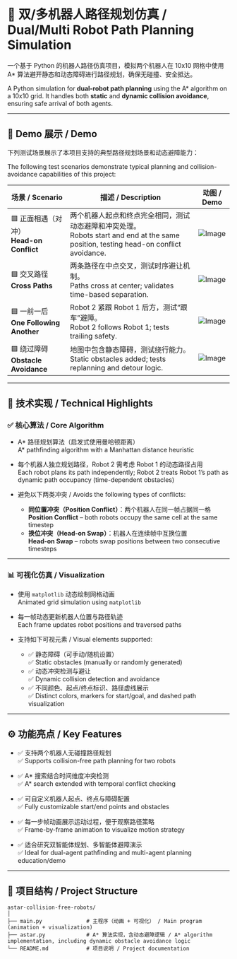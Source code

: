 # 🤖 双/多机器人路径规划仿真 / Dual/Multi Robot Path Planning Simulation

一个基于 Python 的机器人路径仿真项目，模拟两个机器人在 10x10 网格中使用 A* 算法避开静态和动态障碍进行路径规划，确保无碰撞、安全抵达。

A Python simulation for **dual-robot path planning** using the A* algorithm on a 10x10 grid. It handles both **static** and **dynamic collision avoidance**, ensuring safe arrival of both agents.

---

## 🎥 Demo 展示 / Demo

下列测试场景展示了本项目支持的典型路径规划场景和动态避障能力：

The following test scenarios demonstrate typical planning and collision-avoidance capabilities of this project:

| 场景 / Scenario | 描述 / Description | 动图 / Demo |
|----------------|--------------------|-------------|
| 🟥 正面相遇（对冲）<br>**Head-on Conflict** | 两个机器人起点和终点完全相同，测试动态避障和冲突处理。<br>Robots start and end at the same position, testing head-on conflict avoidance. | ![Image](https://github.com/user-attachments/assets/ff61d969-8764-4c17-b183-dfc8b26523db) |
| 🟩 交叉路径<br>**Cross Paths** | 两条路径在中点交叉，测试时序避让机制。<br>Paths cross at center; validates time-based separation. | ![Image](https://github.com/user-attachments/assets/47643c80-d3f7-4858-910c-b19987ac8a35) |
| 🟦 一前一后<br>**One Following Another** | Robot 2 紧跟 Robot 1 后方，测试“跟车”避障。<br>Robot 2 follows Robot 1; tests trailing safety. | ![Image](https://github.com/user-attachments/assets/64e33f4b-dde9-43a4-992f-05410a3003b3) |
| 🟪 绕过障碍<br>**Obstacle Avoidance** | 地图中包含静态障碍，测试绕行能力。<br>Static obstacles added; tests replanning and detour logic. | ![Image](https://github.com/user-attachments/assets/3b428328-c562-45ba-95bb-f196e9774d70) |

---

## 🔧 技术实现 / Technical Highlights

### ✅ 核心算法 / Core Algorithm

- A* 路径规划算法（启发式使用曼哈顿距离）  
  A* pathfinding algorithm with a Manhattan distance heuristic

- 每个机器人独立规划路径，Robot 2 需考虑 Robot 1 的动态路径占用  
  Each robot plans its path independently; Robot 2 treats Robot 1’s path as dynamic path occupancy (time-dependent obstacles)

- 避免以下两类冲突 / Avoids the following types of conflicts:  
  - **同位置冲突（Position Conflict）**：两个机器人在同一帧占据同一格  
    **Position Conflict** – both robots occupy the same cell at the same timestep  
  - **换位冲突（Head-on Swap）**：机器人在连续帧中互换位置  
    **Head-on Swap** – robots swap positions between two consecutive timesteps

---

### 📊 可视化仿真 / Visualization

- 使用 `matplotlib` 动态绘制网格动画  
  Animated grid simulation using `matplotlib`

- 每一帧动态更新机器人位置与路径轨迹  
  Each frame updates robot positions and traversed paths

- 支持如下可视元素 / Visual elements supported:  
  - ✅ 静态障碍（可手动/随机设置）  
    ✅ Static obstacles (manually or randomly generated)  
  - ✅ 动态冲突检测与避让  
    ✅ Dynamic collision detection and avoidance  
  - ✅ 不同颜色、起点/终点标识、路径虚线展示  
    ✅ Distinct colors, markers for start/goal, and dashed path visualization

---

## ⚙️ 功能亮点 / Key Features

- ✅ 支持两个机器人无碰撞路径规划  
  ✅ Supports collision-free path planning for two robots

- ✅ A* 搜索结合时间维度冲突检测  
  ✅ A* search extended with temporal conflict checking

- ✅ 可自定义机器人起点、终点与障碍配置  
  ✅ Fully customizable start/end points and obstacles

- ✅ 每一步帧动画展示运动过程，便于观察路径策略  
  ✅ Frame-by-frame animation to visualize motion strategy

- ✅ 适合研究双智能体规划、多智能体避障演示  
  ✅ Ideal for dual-agent pathfinding and multi-agent planning education/demo

---

## 📁 项目结构 / Project Structure
```
astar-collision-free-robots/
│
├── main.py              # 主程序（动画 + 可视化） / Main program (animation + visualization)
├── astar.py             # A* 算法实现，含动态避障逻辑 / A* algorithm implementation, including dynamic obstacle avoidance logic
└── README.md            # 项目说明 / Project documentation
```

